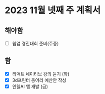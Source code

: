 # 2023 11월 넷째 주 계획서

## 해야함
- [ ] 웹앱 경진대회 준비(주중)

## 함
- [x] 리액트 네이티브 강의 듣기 (화)
- [x] 3d프린터 동어리 예산안 작성
- [x] 인텔AI 앱 개발 (금)